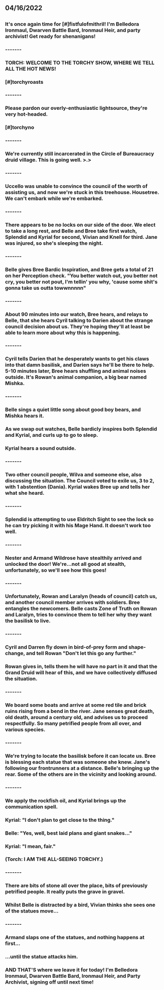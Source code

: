 ## 04/16/2022
## 
### It's once again time for [#]fistfulofmithril! I'm Belledora Ironmaul, Dwarven Battle Bard, Ironmaul Heir, and party archivist! Get ready for shenanigans!
### 
### -------
### 
### TORCH: WELCOME TO THE TORCHY SHOW, WHERE WE TELL ALL THE HOT NEWS!
### 
### [#]torchyroasts
### 
### -------
### 
### Please pardon our overly-enthusiastic lightsource, they're very hot-headed.
### 
### [#]torchyno
### 
### -------
### 
### We're currently still incarcerated in the Circle of Bureaucracy druid village. This is going well. >.>
### 
### -------
### 
### Uccello was unable to convince the council of the worth of assisting us, and now we're stuck in this treehouse. Housetree. We can't embark while we're embarked.
### 
### -------
### 
### There appears to be no locks on our side of the door. We elect to take a long rest, and Belle and Bree take first watch, Splendid and Kyrial for second, Vivian and Knell for third. Jane was injured, so she's sleeping the night. 
### 
### -------
### 
### Belle gives Bree Bardic Inspiration, and Bree gets a total of 21 on her Perception check. "You better watch out, you better not cry, you better not pout, I'm tellin' you why, 'cause some shit's gonna take us outta towwnnnnn"
### 
### -------
### 
### About 90 minutes into our watch, Bree hears, and relays to Belle, that she hears Cyril talking to Darien about the strange council decision about us. They're hoping they'll at least be able to learn more about why this is happening. 
### 
### -------
### 
### Cyril tells Darien that he desperately wants to get his claws into that damn basilisk, and Darien says he'll be there to help. 5-10 minutes later, Bree hears shuffling and animal noises outside. It's Rowan's animal companion, a big bear named Mishka.
### 
### -------
### 
### Belle sings a quiet little song about good boy bears, and Mishka hears it. 
### 
### As we swap out watches, Belle bardicly inspires both Splendid and Kyrial, and curls up to go to sleep.
### 
### Kyrial hears a sound outside. 
### 
### -------
### 
### Two other council people, Wilva and someone else, also discussing the situation. The Council voted to exile us, 3 to 2, with 1 abstention (Dania). Kyrial wakes Bree up and tells her what she heard. 
### 
### -------
### 
### Splendid is attempting to use Eldritch Sight to see the lock so he can try picking it with his Mage Hand. It doesn't work too well.
### 
### -------
### 
### Nester and Armand Wildrose have stealthily arrived and unlocked the door! We're...not all good at stealth, unfortunately, so we'll see how this goes!
### 
### -------
### 
### Unfortunately, Rowan and Laralyn (heads of council) catch us, and another council member arrives with soldiers. Bree entangles the newcomers. Belle casts Zone of Truth on Rowan and Laralyn, tries to convince them to tell her why they want the basilisk to live.
### 
### -------
### 
### Cyril and Darren fly down in bird-of-prey form and shape-change, and tell Rowan "Don't let this go any further."
### 
### Rowan gives in, tells them he will have no part in it and that the Grand Druid will hear of this, and we have collectively diffused the situation.
### 
### -------
### 
### We board some boats and arrive at some red tile and brick ruins rising from a bend in the river. Jane senses great death, old death, around a century old, and advises us to proceed respectfully. So many petrified people from all over, and various species.
### 
### -------
### 
### We're trying to locate the basilisk before it can locate us. Bree is blessing each statue that was someone she knew. Jane's following our frontrunners at a distance. Belle's bringing up the rear. Some of the others are in the vicinity and looking around.
### 
### -------
### 
### We apply the rockfish oil, and Kyrial brings up the communication spell. 
### 
### Kyrial: "I don't plan to get close to the thing."
### 
### Belle: "Yes, well, best laid plans and giant snakes..."
### 
### Kyrial: "I mean, fair."
### 
### (Torch: I AM THE ALL-SEEING TORCHY.)
### 
### -------
### 
### There are bits of stone all over the place, bits of previously petrified people. It really puts the grave in gravel.
### 
### Whilst Belle is distracted by a bird, Vivian thinks she sees one of the statues move...
### 
### -------
### 
### Armand slaps one of the statues, and nothing happens at first...
### 
### ...until the statue attacks him.
### 
### AND THAT'S where we leave it for today! I'm Belledora Ironmaul, Dwarven Battle Bard, Ironmaul Heir, and Party Archivist, signing off until next time!


